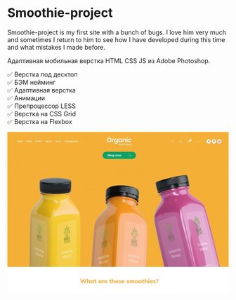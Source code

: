# Smoothie-project

Smoothie-project is my first site with a bunch of bugs. I love him very much and sometimes I return to him to see how I have developed during this time and what mistakes I made before.

Адаптивная мобильная верстка HTML CSS JS из Adobe Photoshop.  

✅ Верстка под десктоп  
✅ БЭМ нейминг  
✅ Адаптивная верстка  
✅ Анимации  
✅ Препроцессор LESS  
✅ Верстка на CSS Grid  
✅ Верстка на Flexbox  

[![Smoothie-project](https://github.com/8807010/Smoothie-project/blob/master/smoothies.jpg)](https://8807010.github.io/Smoothie-project/)
